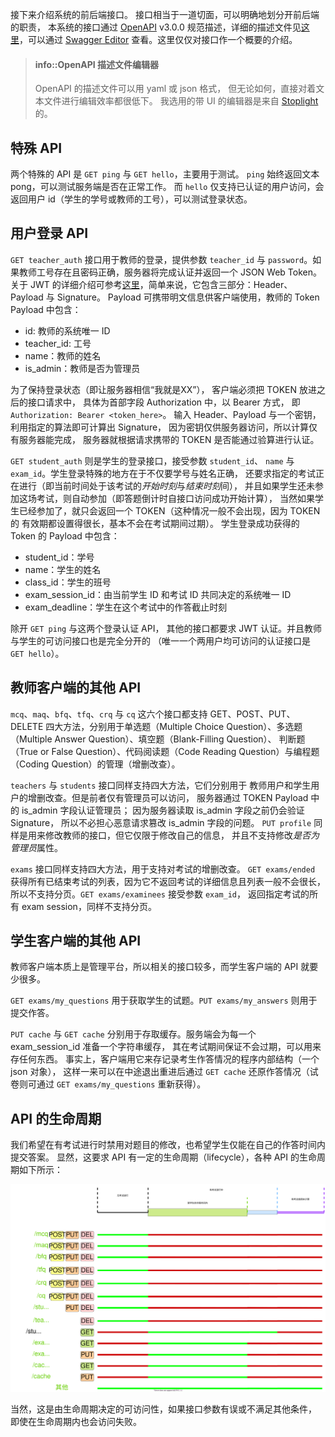 接下来介绍系统的前后端接口。
接口相当于一道切面，可以明确地划分开前后端的职责，
本系统的接口通过 [OpenAPI](https://www.openapis.org/) v3.0.0 规范描述，详细的描述文件见[这里](https://github.com/gonearewe/EasyTesting/tree/gh-pages/design/easy_testing.yaml)，可以通过 [Swagger Editor](https://editor.swagger.io/) 查看。这里仅仅对接口作一个概要的介绍。

> #### info::OpenAPI 描述文件编辑器
> 
> OpenAPI 的描述文件可以用 yaml 或 json 格式，
> 但无论如何，直接对着文本文件进行编辑效率都很低下。
> 我选用的带 UI 的编辑器是来自 [Stoplight](https://stoplight.io/) 的。

## 特殊 API

两个特殊的 API 是 `GET ping` 与 `GET hello`，主要用于测试。
`ping` 始终返回文本 pong，可以测试服务端是否在正常工作。
而 `hello` 仅支持已认证的用户访问，会返回用户 id（学生的学号或教师的工号），可以测试登录状态。

## 用户登录 API

`GET teacher_auth` 接口用于教师的登录，提供参数 `teacher_id` 与 `password`。如果教师工号存在且密码正确，服务器将完成认证并返回一个 JSON Web Token。关于 JWT 的详细介绍可参考[这里](https://jwt.io/introduction)，简单来说，它包含三部分：Header、Payload 与 Signature。
Payload 可携带明文信息供客户端使用，教师的 Token Payload 中包含：

- id: 教师的系统唯一 ID
- teacher_id: 工号
- name：教师的姓名
- is_admin：教师是否为管理员

为了保持登录状态（即让服务器相信“我就是XX”），
客户端必须把 TOKEN 放进之后的接口请求中，
具体为首部字段 Authorization 中，以 Bearer 方式，
即 `Authorization: Bearer <token_here>`。
输入 Header、Payload 与一个密钥，利用指定的算法即可计算出 Signature，
因为密钥仅供服务器访问，所以计算仅有服务器能完成，
服务器就根据请求携带的 TOKEN 是否能通过验算进行认证。

`GET student_auth` 则是学生的登录接口，接受参数 `student_id`、
`name` 与 `exam_id`。学生登录特殊的地方在于不仅要学号与姓名正确，
还要求指定的考试正在进行（即当前时间处于该考试的*开始时刻*与*结束时刻*间），
并且如果学生还未参加这场考试，则自动参加（即答题倒计时自接口访问成功开始计算），
当然如果学生已经参加了，就只会返回一个 TOKEN（这种情况一般不会出现，因为 TOKEN 的
有效期都设置得很长，基本不会在考试期间过期）。
学生登录成功获得的 Token 的 Payload 中包含：

- student_id：学号
- name：学生的姓名
- class_id：学生的班号
- exam_session_id：由当前学生 ID 和考试 ID 共同决定的系统唯一 ID 
- exam_deadline：学生在这个考试中的作答截止时刻

除开 `GET ping` 与这两个登录认证 API，
其他的接口都要求 JWT 认证。并且教师与学生的可访问接口也是完全分开的
（唯一一个两用户均可访问的认证接口是 `GET hello`）。

## 教师客户端的其他 API

`mcq`、`maq`、`bfq`、`tfq`、`crq` 与 `cq` 这六个接口都支持
GET、POST、PUT、DELETE 四大方法，分别用于单选题（Multiple Choice Question）、多选题（Multiple Answer Question）、填空题（Blank-Filling Question）、
判断题（True or False Question）、代码阅读题（Code Reading Question）与编程题（Coding Question）的管理（增删改查）。

`teachers` 与 `students` 接口同样支持四大方法，它们分别用于
教师用户和学生用户的增删改查。但是前者仅有管理员可以访问，
服务器通过 TOKEN Payload 中的 is_admin 字段认证管理员；
因为服务器读取 is_admin 字段之前仍会验证 Signature，
所以不必担心恶意请求篡改 is_admin 字段的问题。
`PUT profile` 同样是用来修改教师的接口，但它仅限于修改自己的信息，
并且不支持修改*是否为管理员*属性。

`exams` 接口同样支持四大方法，用于支持对考试的增删改查。
`GET exams/ended` 获得所有已结束考试的列表，因为它不返回考试的详细信息且列表一般不会很长，
所以不支持分页。`GET exams/examinees` 接受参数 `exam_id`，
返回指定考试的所有 exam session，同样不支持分页。

## 学生客户端的其他 API

教师客户端本质上是管理平台，所以相关的接口较多，而学生客户端的 API 就要少很多。

`GET exams/my_questions` 用于获取学生的试题。`PUT exams/my_answers` 则用于提交作答。

`PUT cache` 与 `GET cache` 分别用于存取缓存。服务端会为每一个 exam_session_id 准备一个字符串缓存，
其在考试期间保证不会过期，可以用来存任何东西。
事实上，客户端用它来存记录考生作答情况的程序内部结构（一个 json 对象），
这样一来可以在中途退出重进后通过 `GET cache` 还原作答情况（试卷则可通过 `GET exams/my_questions` 重新获得）。

## API 的生命周期

我们希望在有考试进行时禁用对题目的修改，也希望学生仅能在自己的作答时间内提交答案。
显然，这要求 API 有一定的生命周期（lifecycle），各种 API 的生命周期如下所示：

![lifecycle](../img/api-lifecycle.drawio.svg)

当然，这是由生命周期决定的可访问性，如果接口参数有误或不满足其他条件，
即使在生命周期内也会访问失败。
